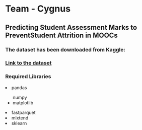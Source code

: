 # Team - Cygnus
<h2> Predicting Student Assessment Marks to PreventStudent Attrition in MOOCs </h2>
<h3> The dataset has been downloaded from Kaggle:<h3>
<a href = "https://www.kaggle.com/anlgrbz/student-demographics-online-education-dataoulad">Link to the dataset</a>
<h3> Required Libraries </h3>
     <li>pandas</li>
    <ul>numpy</li>
    <li>matplotlib</ul>
    <li>fastparquet</li>
    <li>mlxtend</li>
    <li>sklearn</li>
  
